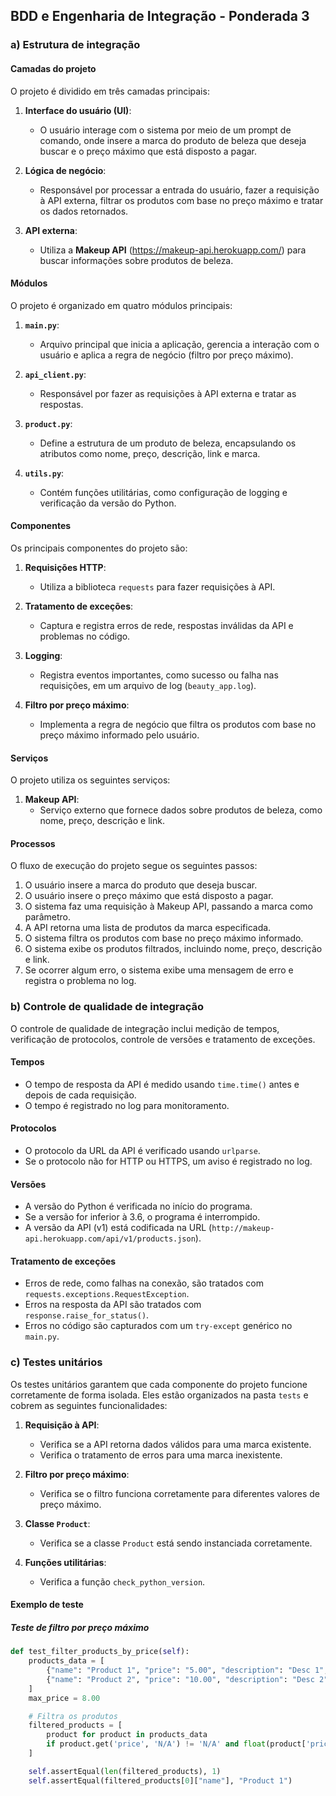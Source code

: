 ## BDD e Engenharia de Integração - Ponderada 3

### a) Estrutura de integração

#### **Camadas do projeto**
O projeto é dividido em três camadas principais:

1. **Interface do usuário (UI)**:
   - O usuário interage com o sistema por meio de um prompt de comando, onde insere a marca do produto de beleza que deseja buscar e o preço máximo que está disposto a pagar.

2. **Lógica de negócio**:
   - Responsável por processar a entrada do usuário, fazer a requisição à API externa, filtrar os produtos com base no preço máximo e tratar os dados retornados.

3. **API externa**:
   - Utiliza a **Makeup API** (https://makeup-api.herokuapp.com/) para buscar informações sobre produtos de beleza.


#### **Módulos**
O projeto é organizado em quatro módulos principais:

1. **`main.py`**:
   - Arquivo principal que inicia a aplicação, gerencia a interação com o usuário e aplica a regra de negócio (filtro por preço máximo).

2. **`api_client.py`**:
   - Responsável por fazer as requisições à API externa e tratar as respostas.

3. **`product.py`**:
   - Define a estrutura de um produto de beleza, encapsulando os atributos como nome, preço, descrição, link e marca.

4. **`utils.py`**:
   - Contém funções utilitárias, como configuração de logging e verificação da versão do Python.

#### **Componentes**
Os principais componentes do projeto são:

1. **Requisições HTTP**:
   - Utiliza a biblioteca `requests` para fazer requisições à API.

2. **Tratamento de exceções**:
   - Captura e registra erros de rede, respostas inválidas da API e problemas no código.

3. **Logging**:
   - Registra eventos importantes, como sucesso ou falha nas requisições, em um arquivo de log (`beauty_app.log`).

4. **Filtro por preço máximo**:
   - Implementa a regra de negócio que filtra os produtos com base no preço máximo informado pelo usuário.


#### **Serviços**
O projeto utiliza os seguintes serviços:

1. **Makeup API**:
   - Serviço externo que fornece dados sobre produtos de beleza, como nome, preço, descrição e link.


#### **Processos**
O fluxo de execução do projeto segue os seguintes passos:

1. O usuário insere a marca do produto que deseja buscar.
2. O usuário insere o preço máximo que está disposto a pagar.
3. O sistema faz uma requisição à Makeup API, passando a marca como parâmetro.
4. A API retorna uma lista de produtos da marca especificada.
5. O sistema filtra os produtos com base no preço máximo informado.
6. O sistema exibe os produtos filtrados, incluindo nome, preço, descrição e link.
7. Se ocorrer algum erro, o sistema exibe uma mensagem de erro e registra o problema no log.


### b) Controle de qualidade de integração

O controle de qualidade de integração inclui medição de tempos, verificação de protocolos, controle de versões e tratamento de exceções.

#### **Tempos**
- O tempo de resposta da API é medido usando `time.time()` antes e depois de cada requisição.
- O tempo é registrado no log para monitoramento.

#### **Protocolos**
- O protocolo da URL da API é verificado usando `urlparse`.
- Se o protocolo não for HTTP ou HTTPS, um aviso é registrado no log.

#### **Versões**
- A versão do Python é verificada no início do programa.
- Se a versão for inferior à 3.6, o programa é interrompido.
- A versão da API (v1) está codificada na URL (`http://makeup-api.herokuapp.com/api/v1/products.json`).

#### **Tratamento de exceções**
- Erros de rede, como falhas na conexão, são tratados com `requests.exceptions.RequestException`.
- Erros na resposta da API são tratados com `response.raise_for_status()`.
- Erros no código são capturados com um `try-except` genérico no `main.py`.

### c) Testes unitários

Os testes unitários garantem que cada componente do projeto funcione corretamente de forma isolada. Eles estão organizados na pasta `tests` e cobrem as seguintes funcionalidades:

1. **Requisição à API**:
   - Verifica se a API retorna dados válidos para uma marca existente.
   - Verifica o tratamento de erros para uma marca inexistente.

2. **Filtro por preço máximo**:
   - Verifica se o filtro funciona corretamente para diferentes valores de preço máximo.

3. **Classe `Product`**:
   - Verifica se a classe `Product` está sendo instanciada corretamente.

4. **Funções utilitárias**:
   - Verifica a função `check_python_version`.

#### **Exemplo de teste**

##### Teste de filtro por preço máximo
```python
def test_filter_products_by_price(self):
    products_data = [
        {"name": "Product 1", "price": "5.00", "description": "Desc 1", "product_link": "link1", "brand": "nyx"},
        {"name": "Product 2", "price": "10.00", "description": "Desc 2", "product_link": "link2", "brand": "nyx"}
    ]
    max_price = 8.00

    # Filtra os produtos
    filtered_products = [
        product for product in products_data
        if product.get('price', 'N/A') != 'N/A' and float(product['price']) <= max_price
    ]

    self.assertEqual(len(filtered_products), 1)
    self.assertEqual(filtered_products[0]["name"], "Product 1")
```


